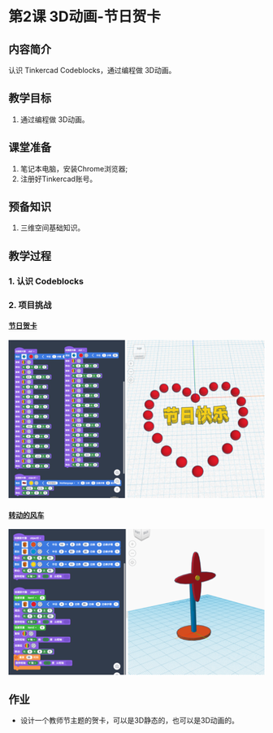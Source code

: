 <!-- # 机器人编程提高班 -->
<link rel="stylesheet" type="text/css" href="./style.css" />

# 第2课 3D动画-节日贺卡

## 内容简介

认识 Tinkercad Codeblocks，通过编程做 3D动画。

## 教学目标

1. 通过编程做 3D动画。

## 课堂准备

1. 笔记本电脑，安装Chrome浏览器;
1. 注册好Tinkercad账号。

## 预备知识

1. 三维空间基础知识。

## 教学过程

### 1. 认识 Codeblocks

### 2. 项目挑战

#### [节日贺卡](https://www.tinkercad.com/codeblocks/kKPa7duGcVK)

<img src="./images/B02-01.png" class="width600" />

#### [转动的风车](https://www.tinkercad.com/codeblocks/3Lorz8VGyEp)

<img src="./images/B02-02.png" class="width600" />

## 作业

- 设计一个教师节主题的贺卡，可以是3D静态的，也可以是3D动画的。
